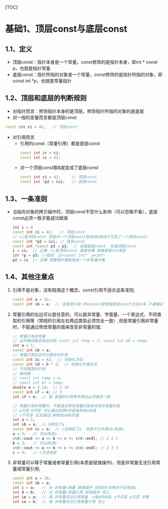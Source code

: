 [TOC]
# 基础1、顶层const与底层const
## 1.1、定义
* 顶层const：指针本身是一个常量，const修饰的是指针本身，即int * const p，也就是指针常量
* 底层const：指针所指的对象是一个常量，const修饰的是指针所指的对象，即const int *p，也就是常量指针

## 1.2、顶层和底层的判断规则
* 对指针而言：修饰指针本身的是顶层，修饰指针所指的对象的是底层
* 对一般的变量而言都是顶层const
```cpp
const int ci = 42;   // 顶层const
```
* 对引用而言
    * 引用的const（常量引用）都是底层const
        ```cpp
        const int &r = ci; 
        const int &c = 42;
        ```
    * 对一个顶层const取&就变成了底层const
        ```cpp
        const int ci = 42;     // 顶层const
        const int *p2 = &ci;   // 底层const
        ```
## 1.3、一条准则
* 当指向对象的拷贝操作时，顶层const不受什么影响（可以忽略不看），底层const必须一致才能成功赋值
    ```cpp
    int i = 0
    const int ci = 42;   // 顶层const
    // ci是顶层const 但是对一个顶层const取地址&相当于又加了一个底层const
    const int *p2 = &ci; // 底层const  
    const int *const p3 = p2;  // 前面底层const  后面顶层const
    i = ci;  // 正确：ci是顶层const 直接忽略 两者都是int类型
    int *p = p3; //错误  p3=const int*  p=int*  
    p2 = &i  // 正确 常量指针重新指向一个非常量对象
    ```
## 1.4、其他注意点
1. 引用不是对象，没有赋值这个概念，const引用不适合这条准则;
    ```cpp
    const int a = 42;
    const int &b = a;  // 这里是引用 所以const即使是底层const也没关系 不遵循这条准则
    ```

2. 常量引用的右边可以是任意的，可以是非常量、字面量、一个表达式、不同类型的引用等（常规的引用左右两边类型必须完全一致）,但是常量引用非常量时，不能通过修改常量的值来改变非常量的值;
    ```cpp
    // 常量引用非常量
    // 此时编译器会自动匹配 const int temp = 1; const int &b = temp;
    int a = 1;
    const int &b = a;
    // 常量引用右边可以是任何东西
    const int &c = 42;  // 初始化为42
    const int &d = b * 2;  // 初始化为表达式
    // 不同类型的引用
    // 编译器
    // const int temp = e;
    // const int &f = temp;
    double e = 3.14;  // 3.14
    const int &f = e; // 3
    int &f = e;  // 错 普通的引用等号两边必须类型一致

    // 常量引用非常量时，不能通过修改常量的值来改变非常量的值
    // a可变 b可变 可以通过改变b的值来修改a的值
    // c不可变 无法通过c来修改a和b的值
    int a = 1;
    int &b = a;  // b绑定了a
    const int &c = a;  // c也绑定了a  但是不允许通过c改变a 
    a = 2;   // 可以改变a
    std::cout << a << b << c << std::endl; // 2 2 2
    b = 3;   // 可以改变b
    std::cout << a << b << c << std::endl; // 3 3 3
    c = 4;   // c无法改变
    ```

3. 非常量可以等于常量或者常量引用(本质是赋值操作)，但是非常量无法引用常量或常量引用;
    ```cpp
    const int a = 10;
    const int &b = a;
    int c = a;   // 对 非常量=常量 赋值操作 后续对c的修改不会改变a
    int d = b;   // 对 非常量=常量引用 赋值操作 同上
    int &e = a;  // 错 非常量无法引用常量  e是a的别名 a不可变 e可变 矛盾
    int &e = b;  // 错 非常量无法引用常量引用 同上
    ```